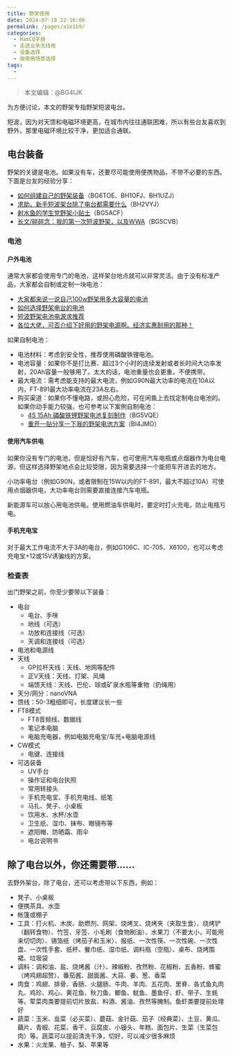 ```yaml
---
title: 野架使用
date: 2024-07-18 22:16:06
permalink: /pages/a1e1b9/
categories:
  - HamCQ手册
  - 走进业余无线电
  - 设备选择
  - 按使用场景选择
tags:
  - 
---
```


> 本文编辑：@BG4IJK

为方便讨论，本文的野架专指野架短波电台。

短波，因为对天馈和电磁环境更高，在城市内往往通联困难，所以有些台友喜欢到野外，那里电磁环境比较干净，更加适合通联。

## 电台装备

野架的关键是电池。如果没有车，还要尽可能使用便携物品，不带不必要的东西。下面是台友的经验分享：

* [如何组建自己的野架装备](https://forum.hamcq.cn/d/262)（BG6TOE、BH1OFJ、BH1UZJ）
* [求助，新手短波架台除了电台都需要什么](https://forum.hamcq.cn/d/1894)（BH2VYJ）
* [射水鱼的学生党野架小贴士](https://forum.hamcq.cn/d/982)（BG5ACF）
* [长文/碎碎念：我的第一次短波野架，以及WWA](https://forum.hamcq.cn/d/4425)（BG5CVB）

### 电池

#### 户外电池

通常大家都会使用专门的电池，这样架台地点就可以非常灵活。由于没有标准产品，大家都会自制或定制一块电池：

* [大家都来说一说自己100w野架用多大容量的电池](https://forum.hamcq.cn/d/3138)
* [如何选择野架电台的电池](https://forum.hamcq.cn/d/3422)
* [短波野架电池电源求推荐](https://forum.hamcq.cn/d/2575)
* [各位大佬，可否介绍下好用的野架电源啊。经济实惠耐用的那种！](https://forum.hamcq.cn/d/290)

如果自制电池：

* 电池材料：考虑到安全性，推荐使用磷酸铁锂电池。
* 电池容量：如果你不是打比赛、超过3个小时的连续发射或者长时间大功率发射，20Ah容量一般够用了。太大的话，电池重量也会更重，不便携带。
* 最大电流：需考虑能支持的最大电流，例如G90N最大功率的电流在10A以内，FT-891最大功率电流在23A左右。
* 购买渠道：如果你不懂电路，或担心危险，可在闲鱼上去找定制电台电池的。如果你动手能力较强，也可参考以下案例自制电池：
    * [4S 15Ah 磷酸铁锂野架电池复刻制作](https://forum.hamcq.cn/d/4543)（BG5VQE）
    * [重开一贴分享一下我的野架电池方案](https://forum.hamcq.cn/d/3427)（BI4JMO）

#### 使用汽车供电

如果你没有专门的电池，但是恰好有汽车，也可使用汽车电瓶或点烟器作为电台电源，但这样选择野架地点会比较受限，因为需要选择一个能把车开进去的地方。

小功率电台（例如G90N，或者限制在15W以内的FT-891，最大不超过10A）可使用点烟器供电，大功率电台则需要直接连接汽车电瓶。

新能源车可以放心用电池供电。使用燃油车供电时，要定时打火充电，防止电瓶亏电。

#### 手机充电宝

对于最大工作电流不大于3A的电台，例如G106C、IC-705、X6100，也可以考虑充电宝+12或15V诱骗线的方案。

### 检查表

出门野架之前，你至少要带以下装备：

* 电台
    * 电台、手咪
    * 地线（可选）
    * 功放和连接线（可选）
    * 天调和连接线（可选）
* 电池和电源线
* 天线
    * GP拉杆天线：天线、地网等配件
    * 正V天线：天线、灯架、风绳
    * 端馈天线：天线、巴伦、球或矿泉水瓶等重物（扔绳用）
* 天分/网分：nanoVNA
* 馈线：50-3粗细即可，长度建议长一些
* FT8模式
    * FT8音频线、数据线
    * 笔记本电脑
    * 电脑充电器，例如电脑充电宝/车充+电脑电源线
* CW模式
    * 电键、连接线
* 可选装备
    * UV手台
    * 操作证和电台执照
    * 常用转接头
    * 手机充电宝、手机充电线、纸笔
    * 马扎、凳子、小桌板
    * 饮用水、水杯/水壶
    * 卫生纸、湿巾、抹布、眼镜布等
    * 遮阳帽、防晒霜、雨伞
    * 电台说明书

## 除了电台以外，你还需要带……

去野外架台，除了电台，还可以考虑带以下东西，例如：

* 凳子、小桌板
* 便携茶具、水壶
* 帐篷或棚子
* 工具：打火机、木炭、助燃剂、网架、烧烤叉、烧烤夹（夹取生食）、烧烤铲（翻转食物）、竹签、牙签、小毛刷（食物刷油）、水果刀（不要太小，可能用来切切肉）、锡箔纸（烤茄子和玉米）、报纸、一次性筷、一次性碗、一次性盘、一次性手套、纸杯、餐巾纸、湿巾纸、调料瓶（空瓶）、桌布、烧烤围裙、垃圾袋
* 调料：调和油、盐、烧烤酱（汁）、辣椒粉、孜然粉、花椒粉、五香粉、蜂蜜（烤鸡翅超赞）、番茄酱、甜面酱、大蒜、姜、葱、香菜
* 肉食：鸡翅、排骨、香肠、火腿肠、牛肉、羊肉、五花肉、里脊、各式鱼丸肉丸、鸡珍、鸡心、黄花鱼、秋刀鱼、鲫鱼、鱿鱼、墨鱼仔、虾、带子、生蚝等。荤菜肉类要提前切片放盐、料酒、酱油、孜然等腌制。鱼虾类要提前处理好
* 蔬菜：玉米、韭菜（必买菜）、蘑菇、金针菇、茄子（经典菜）、土豆、黄瓜、藕片、青椒、花菜、香干、豆腐皮、小镘头、年糕、面包片、生菜（生菜包肉）等。蔬菜可以提前清洗干净，切好，可以减少很多麻烦
* 水果：火龙果、柚子、梨、苹果等
